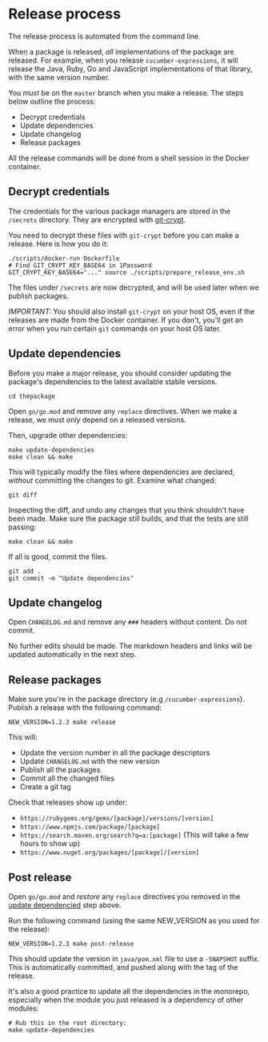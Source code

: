 # Release process

The release process is automated from the command line.

When a package is released, _all_ implementations of the package are released.
For example, when you release `cucumber-expressions`, it will release the Java, Ruby,
Go and JavaScript implementations of that library, with the same version number.

You *must* be on the `master` branch when you make a release. The steps below
outline the process:

* Decrypt credentials
* Update dependencies
* Update changelog
* Release packages

All the release commands will be done from a shell session in the Docker container.

## Decrypt credentials

The credentials for the various package managers are stored in the `/secrets`
directory. They are encrypted with [git-crypt](https://www.agwa.name/projects/git-crypt/).

You need to decrypt these files with `git-crypt` before you can make a release.
Here is how you do it:

    ./scripts/docker-run Dockerfile
    # Find GIT_CRYPT_KEY_BASE64 in 1Password
    GIT_CRYPT_KEY_BASE64="..." source ./scripts/prepare_release_env.sh

The files under `/secrets` are now decrypted, and will be used later when we
publish packages.

*IMPORTANT:* You should also install `git-crypt` on your host OS, even if the
releases are made from the Docker container. If you don't, you'll get an error
when you run certain `git` commands on your host OS later.

## Update dependencies

Before you make a major release, you should consider updating the package's dependencies to the latest
available stable versions.

    cd thepackage

Open `go/go.mod` and remove any `replace` directives. When we make a release, we
must *only* depend on a released versions.

Then, upgrade other dependencies:

    make update-dependencies
    make clean && make

This will typically modify the files where dependencies are declared, *without*
committing the changes to git. Examine what changed:

    git diff

Inspecting the diff, and undo any changes that you think shouldn't have been made.
Make sure the package still builds, and that the tests are still passing:

    make clean && make

If all is good, commit the files.

    git add .
    git commit -m "Update dependencies"

## Update changelog

Open `CHANGELOG.md` and remove any `###` headers without content. Do not commit.

No further edits should be made. The markdown headers and links will be updated
automatically in the next step.

## Release packages

Make sure you're in the package directory (e.g `/cucumber-expressions`).
Publish a release with the following command:

    NEW_VERSION=1.2.3 make release

This will:

* Update the version number in all the package descriptors
* Update `CHANGELOG.md` with the new version
* Publish all the packages
* Commit all the changed files
* Create a git tag

Check that releases show up under:

* `https://rubygems.org/gems/[package]/versions/[version]`
* `https://www.npmjs.com/package/[package]`
* `https://search.maven.org/search?q=a:[package]` (This will take a few hours to show up)
* `https://www.nuget.org/packages/[package]/[version]`

## Post release

Open `go/go.mod` and *restore* any `replace` directives you removed in the [update dependencied](#update-dependencies) step above.

Run the following command (using the same NEW_VERSION as you used for the release):

    NEW_VERSION=1.2.3 make post-release

This should update the version in `java/pom.xml` file to use a `-SNAPSHOT` suffix.
This is automatically committed, and pushed along with the tag of the release.

It's also a good practice to update all the dependencies in the monorepo, especially
when the module you just released is a dependency of other modules:

    # Rub this in the root directory:
    make update-dependencies
